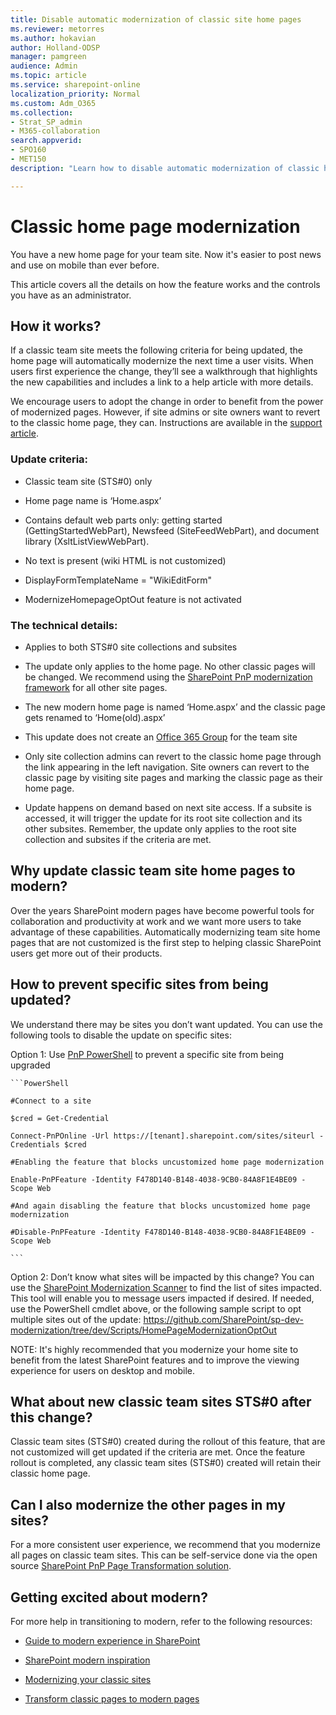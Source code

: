 ```yaml
---
title: Disable automatic modernization of classic site home pages
ms.reviewer: metorres
ms.author: hokavian
author: Holland-ODSP
manager: pamgreen
audience: Admin
ms.topic: article
ms.service: sharepoint-online
localization_priority: Normal
ms.custom: Adm_O365
ms.collection:  
- Strat_SP_admin
- M365-collaboration
search.appverid:
- SPO160
- MET150
description: "Learn how to disable automatic modernization of classic home site home pages"

---
```

# Classic home page modernization

You have a new home page for your team site. Now it's easier to post news and use on mobile than ever before. 

This article covers all the details on how the feature works and the controls you have as an administrator. 

## How it works? 

If a classic team site meets the following criteria for being updated, the home page will automatically modernize the next time a user visits. When users first experience the change, they’ll see a walkthrough that highlights the new capabilities and includes a link to a help article with more details. 

We encourage users to adopt the change in order to benefit from the power of modernized pages. However, if site admins or site owners want to revert to the classic home page, they can. Instructions are available in the [support article](https://support.office.com/en-us/article/new-sharepoint-team-home-page-77cbbd3c-2a23-4a76-bfd7-c5bf95afe1c6?ui=en-US&rs=en-US&ad=US). 

### Update criteria: 

- Classic team site (STS#0) only 

- Home page name is ‘Home.aspx’ 

- Contains default web parts only: getting started (GettingStartedWebPart), Newsfeed (SiteFeedWebPart), and document library (XsltListViewWebPart). 

- No text is present (wiki HTML is not customized) 

- DisplayFormTemplateName = "WikiEditForm" 

- ModernizeHomepageOptOut feature is not activated 

 

### The technical details: 

- Applies to both STS#0 site collections and subsites 

- The update only applies to the home page. No other classic pages will be changed. We recommend using the [SharePoint PnP modernization framework](https://docs.microsoft.com/sharepoint/dev/transform/modernize-userinterface-site-pages) for all other site pages. 

- The new modern home page is named ‘Home.aspx’ and the classic page gets renamed to ‘Home(old).aspx’ 

- This update does not create an [Office 365 Group](https://docs.microsoft.com/sharepoint/dev/transform/modernize-connect-to-office365-group) for the team site 

- Only site collection admins can revert to the classic home page through the link appearing in the left navigation. Site owners can revert to the classic page by visiting site pages and marking the classic page as their home page. 

- Update happens on demand based on next site access. If a subsite is accessed, it will trigger the update for its root site collection and its other subsites. Remember, the update only applies to the root site collection and subsites if the criteria are met.  

## Why update classic team site home pages to modern? 

Over the years SharePoint modern pages have become powerful tools for collaboration and productivity at work and we want more users to take advantage of these capabilities. Automatically modernizing team site home pages that are not customized is the first step to helping classic SharePoint users get more out of their products. 

## How to prevent specific sites from being updated? 

We understand there may be sites you don’t want updated. You can use the following tools to disable the update on specific sites: 

Option 1: Use [PnP PowerShell](https://docs.microsoft.com/powershell/sharepoint/sharepoint-pnp/sharepoint-pnp-cmdlets?view=sharepoint-ps) to prevent a specific site from being upgraded 


    ```PowerShell
    
    #Connect to a site 

    $cred = Get-Credential 

    Connect-PnPOnline -Url https://[tenant].sharepoint.com/sites/siteurl -Credentials $cred 

    #Enabling the feature that blocks uncustomized home page modernization 

    Enable-PnPFeature -Identity F478D140-B148-4038-9CB0-84A8F1E4BE09 -Scope Web 

    #And again disabling the feature that blocks uncustomized home page modernization 

    #Disable-PnPFeature -Identity F478D140-B148-4038-9CB0-84A8F1E4BE09 -Scope Web   
   
    ```

Option 2: Don’t know what sites will be impacted by this change? You can use the [SharePoint Modernization Scanner](https://docs.microsoft.com/sharepoint/dev/transform/modernize-scanner) to find the list of sites impacted. This tool will enable you to message users impacted if desired. If needed, use the PowerShell cmdlet above, or the following sample script to opt multiple sites out of the update: https://github.com/SharePoint/sp-dev-modernization/tree/dev/Scripts/HomePageModernizationOptOut  
 

NOTE: It's highly recommended that you modernize your home site to benefit from the latest SharePoint features and to improve the viewing experience for users on desktop and mobile. 


## What about new classic team sites STS#0 after this change? 

Classic team sites (STS#0) created during the rollout of this feature, that are not customized will get updated if the criteria are met. Once the feature rollout is completed, any classic team sites (STS#0) created will retain their classic home page. 

 
## Can I also modernize the other pages in my sites? 

For a more consistent user experience, we recommend that you modernize all pages on classic team sites. This can be self-service done via the open source [SharePoint PnP Page Transformation solution](https://docs.microsoft.com/sharepoint/dev/transform/modernize-userinterface-site-pages). 


## Getting excited about modern? 

For more help in transitioning to modern, refer to the following resources: 

- [Guide to modern experience in SharePoint](https://docs.microsoft.com/sharepoint/guide-to-sharepoint-modern-experience)

- [SharePoint modern inspiration](https://lookbook.microsoft.com/)  

- [Modernizing your classic sites](https://docs.microsoft.com/sharepoint/dev/transform/modernize-classic-sites)  

- [Transform classic pages to modern pages](https://docs.microsoft.com/sharepoint/dev/transform/modernize-userinterface-site-pages) 

 
